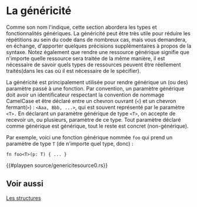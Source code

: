 # La généricité

Comme son nom l'indique, cette section abordera les types et fonctionnalités génériques. La généricité peut être très utile pour réduire les répétitions au sein du code dans de nombreux cas, mais vous demandera, en échange, d'apporter quelques précisions supplémentaires à propos de la syntaxe. Notez également que rendre une ressource générique signifie que n'importe quelle ressource sera traitée de la même manière, il est nécessaire de savoir quels types de ressources peuvent être réellement traités(dans les cas où il est nécessaire de le spécifier).

La généricité est principalement utilisée pour rendre générique un (ou des) paramètre passé à une fonction. Par convention, un paramètre générique doit avoir un identificateur respectant la convention de nommage CamelCase et être déclaré entre un chevron ouvrant (`<`) et un chevron fermant(`>`) : `<Aaa, Bbb, ...>`, qui est souvent représenté par le paramètre `<T>.` En déclarant un paramètre générique de type `<T>`, on accepte de recevoir un, ou plusieurs, paramètre de ce type. Tout paramètre déclaré comme générique est générique, tout le reste est concret (non-générique).

Par exemple, voici une fonction générique nommée `foo` qui prend un paramètre de type `T` (de n'importe quel type, donc) :

```rust,ignore
fn foo<T>(p: T) { ... }
```

{{#playpen source/genericitesource0.rs}}

## Voir aussi

[Les structures](../chapitre3/struct.html)
